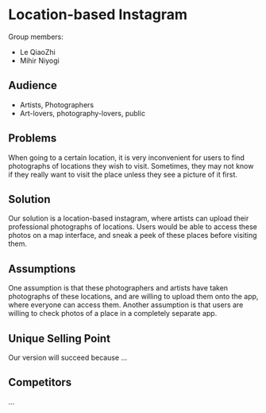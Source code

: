 # Location-based Instagram

Group members: 
* Le QiaoZhi
* Mihir Niyogi 

## Audience
* Artists, Photographers
* Art-lovers, photography-lovers, public 

## Problems
When going to a certain location, it is very inconvenient for users to find photographs of locations they wish to visit. Sometimes, they may not know if they really want to visit the place unless they see a picture of it first.

## Solution
Our solution is a location-based instagram, where artists can upload their professional photographs of locations. Users would be able to access these photos on a map interface, and sneak a peek of these places before visiting them. 

## Assumptions
One assumption is that these photographers and artists have taken photographs of these locations, and are willing to upload them onto the app, where everyone can access them. Another assumption is that users are willing to check photos of a place in a completely separate app. 

## Unique Selling Point
Our version will succeed because ...

## Competitors
...
